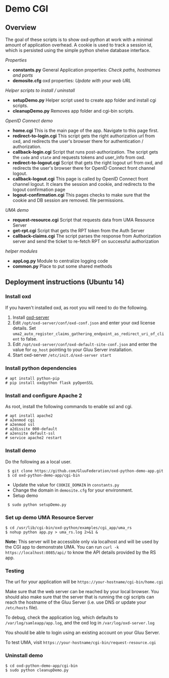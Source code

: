 # Demo CGI

## Overview

The goal of these scripts is to show oxd-python at work with a minimal
amount of application overhead. A cookie is used to track a session id,
which is persisted using the simple python shelve database interface.

*Properties*
* **constants.py** General Application properties: _Check paths, hostnames and ports_
* **demosite.cfg** oxd properties: _Update with your web URL_

*Helper scripts to install / uninstall*
* **setupDemo.py** Helper script used to create app folder and install cgi scripts.
* **cleanupDemo.py** Removes app folder and cgi-bin scripts.

*OpenID Connect demo*
* **home.cgi** This is the main page of the app. Navigate to this page
first.
* **redirect-to-login.cgi** This script gets the right authorization url from
oxd, and redirects the user's browser there for authentication / authorization.
* **callback-login.cgi** Script that runs post-authorization. The script
gets the `code` and `state` and requests tokens and user_info from oxd.
* **redirect-to-logout.cgi** Script that gets the right logout url from oxd,
and redirects the user's browser there for OpenID Connect front channel logout.
* **callback-logout.cgi** This page is called by OpenID Connect
front channel logout. It clears the session and cookie, and redirects
to the logout confirmation page
* **logout-confirmation.cgi** This pages checks to make sure that the
cookie and DB session are removed.
file permissions.

*UMA demo*
* **request-resource.cgi** Script that requests data from UMA Resource Server
* **get-rpt.cgi** Script that gets the RPT token from the Auth Server
* **callback-claims.cgi** The script parses the response from Authorization
server and send the ticket to re-fetch RPT on successful authorization

*helper modules*
* **appLog.py** Module to centralize logging code
* **common.py** Place to put some shared methods

## Deployment instructions (Ubuntu 14)

###  Install oxd

If you haven't installed oxd, as root you will need to do the following.

1. Install [oxd-server](https://gluu.org/docs/oxd/install/)
2. Edit `/opt/oxd-server/conf/oxd-conf.json` and enter your oxd license details.
Set `uma2_auto_register_claims_gathering_endpoint_as_redirect_uri_of_client` to false.
3. Edit `/opt/oxd-server/conf/oxd-default-site-conf.json` and enter the value for
`op_host` pointing to your Gluu Server installation.
4. Start oxd-server `/etc/init.d/oxd-server start`

### Install python dependencies

```
# apt install python-pip
# pip install oxdpython flask pyOpenSSL
```
    
### Install and configure Apache 2

As root, install the following commands to enable ssl and cgi.

```
# apt install apache2
# a2enmod cgi
# a2enmod ssl
# a2dissite 000-default
# a2ensite default-ssl
# service apache2 restart
```

### Install demo

Do the following as a local user. 

```
 $ git clone https://github.com/GluuFederation/oxd-python-demo-app.git
 $ cd oxd-python-demo-app/cgi-bin
```

* Update the value for `COOKIE_DOMAIN` in `constants.py`
* Change the domain in `demosite.cfg` for your environment.
* Setup demo
```
 $ sudo python setupDemo.py
```

### Set up demo UMA Resource Server

```
$ cd /usr/lib/cgi-bin/oxd-python/examples/cgi_app/uma_rs
$ nohup python app.py > uma_rs.log 2>&1 &
```
**Note:** This server will be accessible only via localhost and will be used by the CGI app to demonstrate UMA.
You can run `curl -k https://localhost:8085/api/` to know the API details provided by the RS app.

### Testing

The url for your application will be `https://your-hostname/cgi-bin/home.cgi`

Make sure that the web server can be reached by your local browser. You should
also make sure that the server that is running the cgi scripts can reach the
hostname of the Gluu Server (i.e. use DNS or update your `/etc/hosts` file).

To debug, check the application log, which defaults to
`/var/log/samleapp/app.log`, and the oxd log in `/var/log/oxd-server.log`

You should be able to login using an existing account on your Gluu Server.

To test UMA, visit `https://your-hostname/cgi-bin/request-resource.cgi`

### Uninstall demo

```
$ cd oxd-python-demo-app/cgi-bin
$ sudo python cleanupDemo.py
```
